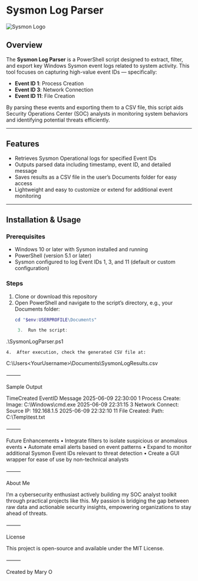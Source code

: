 
# Sysmon Log Parser

![Sysmon Logo](https://upload.wikimedia.org/wikipedia/commons/1/19/Sysinternals_Sysmon_Logo.png)

## Overview

The **Sysmon Log Parser** is a PowerShell script designed to extract, filter, and export key Windows Sysmon event logs related to system activity. This tool focuses on capturing high-value event IDs — specifically:

- **Event ID 1**: Process Creation  
- **Event ID 3**: Network Connection  
- **Event ID 11**: File Creation  

By parsing these events and exporting them to a CSV file, this script aids Security Operations Center (SOC) analysts in monitoring system behaviors and identifying potential threats efficiently.

---

## Features

- Retrieves Sysmon Operational logs for specified Event IDs  
- Outputs parsed data including timestamp, event ID, and detailed message  
- Saves results as a CSV file in the user’s Documents folder for easy access  
- Lightweight and easy to customize or extend for additional event monitoring

---

## Installation & Usage

### Prerequisites

- Windows 10 or later with Sysmon installed and running  
- PowerShell (version 5.1 or later)  
- Sysmon configured to log Event IDs 1, 3, and 11 (default or custom configuration)

### Steps

1. Clone or download this repository  
2. Open PowerShell and navigate to the script’s directory, e.g., your Documents folder:  
   ```powershell
   cd "$env:USERPROFILE\Documents"

	3.	Run the script:

.\SysmonLogParser.ps1


	4.	After execution, check the generated CSV file at:

C:\Users\<YourUsername>\Documents\SysmonLogResults.csv



⸻

Sample Output

TimeCreated	EventID	Message
2025-06-09 22:30:00	1	Process Create: Image: C:\Windows\cmd.exe
2025-06-09 22:31:15	3	Network Connect: Source IP: 192.168.1.5
2025-06-09 22:32:10	11	File Created: Path: C:\Temp\test.txt


⸻

Future Enhancements
	•	Integrate filters to isolate suspicious or anomalous events
	•	Automate email alerts based on event patterns
	•	Expand to monitor additional Sysmon Event IDs relevant to threat detection
	•	Create a GUI wrapper for ease of use by non-technical analysts

⸻

About Me

I’m a cybersecurity enthusiast actively building my SOC analyst toolkit through practical projects like this. My passion is bridging the gap between raw data and actionable security insights, empowering organizations to stay ahead of threats.

⸻

License

This project is open-source and available under the MIT License.

⸻

Created by Mary O
